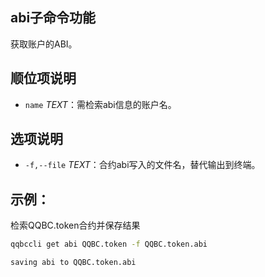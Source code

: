 ## abi子命令功能

获取账户的ABI。

## 顺位项说明

- `name` _TEXT_：需检索abi信息的账户名。

## 选项说明

- `-f,--file` _TEXT_：合约abi写入的文件名，替代输出到终端。

## 示例：

检索QQBC.token合约并保存结果

```sh
qqbccli get abi QQBC.token -f QQBC.token.abi
```
```console
saving abi to QQBC.token.abi
```
